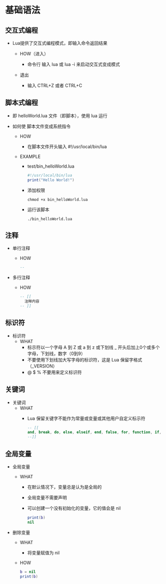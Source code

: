 # 基础语法

## 交互式编程

* Lua提供了交互式编程模式，即输入命令返回结果
  * HOW（进入）
    * 命令行 输入 lua 或 lua -i 来启动交互式变成模式

  * 退出
    * 输入 CTRL+Z 或者 CTRL+C

## 脚本式编程

* 即 helloWorld.lua 文件（即脚本），使用 lua 运行

* 如何使 脚本文件变成系统指令
  * HOW
    * 在脚本文件开头输入 #!/usr/local/bin/lua

  * EXAMPLE
    * test/bin_helloWorld.lua

      ``` lua
      #!/usr/local/bin/lua
      print("Hello World!")
      ```

    * 添加权限

      ``` shell
      chmod +x bin_helloWorld.lua
      ```

    * 运行该脚本

      ``` shell
      ./bin_helloWorld.lua
      ```

## 注释

* 单行注释

  * HOW

    ``` lua
    --
    ```

* 多行注释

  * HOW

    ``` lua
    -- [[
      注释内容
    -- ]]

## 标识符

* 标识符
  * WHAT
    * 标示符以一个字母 A 到 Z 或 a 到 z 或下划线 _ 开头后加上0个或多个字母，下划线，数字（0到9）
    * 不要使用下划线加大写字母的标识符，这是 Lua 保留字格式（_VERSION）
    * @ $ % 不要用来定义标识符

## 关键词

* 关键词
  * WHAT
    * Lua 保留关键字不能作为常量或变量或其他用户自定义标示符

      ``` lua
      -- [[
      and, break, do, else, elseif, end, false, for, function, if, in, local, nil, not, or, repeat, return, then, true, until, while
      --]]
      ```

## 全局变量

* 全局变量
  * WHAT
    * 在默认情况下，变量总是认为是全局的
    * 全局变量不需要声明
    * 可以创建一个没有初始化的变量，它的值会是 nil

      ``` lua
      print(b)
      nil
      ```

* 删除变量
  * WHAT
    * 将变量赋值为 nil

  * HOW

    ``` lua
    b = nil
    print(b)
    ```

